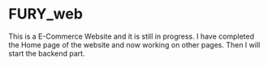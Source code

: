 # FURY_web
This is a E-Commerce Website and it is still in progress.
I have completed the Home page of the website and now working on other pages.
Then I will start the backend part.
